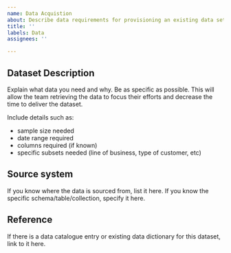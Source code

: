 ```yaml
---
name: Data Acquistion
about: Describe data requirements for provisioning an existing data set
title: ''
labels: Data
assignees: ''

---
```


## Dataset Description

Explain what data you need and why. Be as specific as possible. This will allow the team retrieving the data to focus their efforts and decrease the time to deliver the dataset.

Include details such as:

- sample size needed
- date range required
- columns required (if known)
- specific subsets needed (line of business, type of customer, etc)  

## Source system

If you know where the data is sourced from, list it here. If you know the specific schema/table/collection, specify it here.

## Reference

If there is a data catalogue entry or existing data dictionary for this dataset, link to it here.